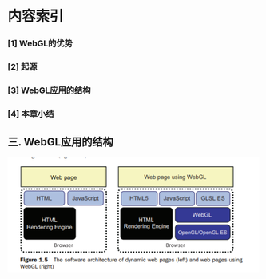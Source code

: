 # 内容索引

### [1] WebGL的优势

### [2] 起源

### [3] WebGL应用的结构

### [4] 本章小结



## 三. WebGL应用的结构

![image-20210512083522561](.\Images\image-20210512083522561.png)